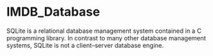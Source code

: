 

# IMDB_Database

SQLite is a relational database management system contained in a C programming library. In contrast to many other database management systems, SQLite is not a client–server database engine.
